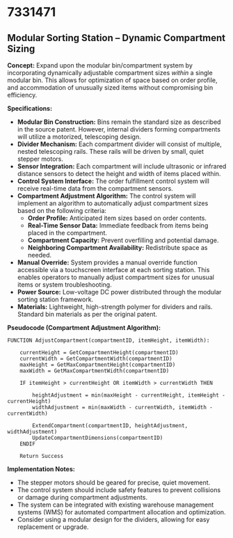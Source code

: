 # 7331471

## Modular Sorting Station – Dynamic Compartment Sizing

**Concept:** Expand upon the modular bin/compartment system by incorporating dynamically adjustable compartment sizes *within* a single modular bin. This allows for optimization of space based on order profile, and accommodation of unusually sized items without compromising bin efficiency.

**Specifications:**

*   **Modular Bin Construction:** Bins remain the standard size as described in the source patent. However, internal dividers forming compartments will utilize a motorized, telescoping design.
*   **Divider Mechanism:** Each compartment divider will consist of multiple, nested telescoping rails. These rails will be driven by small, quiet stepper motors.
*   **Sensor Integration:** Each compartment will include ultrasonic or infrared distance sensors to detect the height and width of items placed within.
*   **Control System Interface:** The order fulfillment control system will receive real-time data from the compartment sensors.
*   **Compartment Adjustment Algorithm:** The control system will implement an algorithm to automatically adjust compartment sizes based on the following criteria:
    *   **Order Profile:** Anticipated item sizes based on order contents.
    *   **Real-Time Sensor Data:** Immediate feedback from items being placed in the compartment.
    *   **Compartment Capacity:**  Prevent overfilling and potential damage.
    *   **Neighboring Compartment Availability:** Redistribute space as needed.
*   **Manual Override:** System provides a manual override function accessible via a touchscreen interface at each sorting station. This enables operators to manually adjust compartment sizes for unusual items or system troubleshooting.
*   **Power Source:** Low-voltage DC power distributed through the modular sorting station framework.
*   **Materials:** Lightweight, high-strength polymer for dividers and rails. Standard bin materials as per the original patent.

**Pseudocode (Compartment Adjustment Algorithm):**

```
FUNCTION AdjustCompartment(compartmentID, itemHeight, itemWidth):

    currentHeight = GetCompartmentHeight(compartmentID)
    currentWidth = GetCompartmentWidth(compartmentID)
    maxHeight = GetMaxCompartmentHeight(compartmentID)
    maxWidth = GetMaxCompartmentWidth(compartmentID)

    IF itemHeight > currentHeight OR itemWidth > currentWidth THEN

        heightAdjustment = min(maxHeight - currentHeight, itemHeight - currentHeight)
        widthAdjustment = min(maxWidth - currentWidth, itemWidth - currentWidth)

        ExtendCompartment(compartmentID, heightAdjustment, widthAdjustment)
        UpdateCompartmentDimensions(compartmentID)
    ENDIF

    Return Success
```

**Implementation Notes:**

*   The stepper motors should be geared for precise, quiet movement.
*   The control system should include safety features to prevent collisions or damage during compartment adjustments.
*   The system can be integrated with existing warehouse management systems (WMS) for automated compartment allocation and optimization.
*   Consider using a modular design for the dividers, allowing for easy replacement or upgrade.